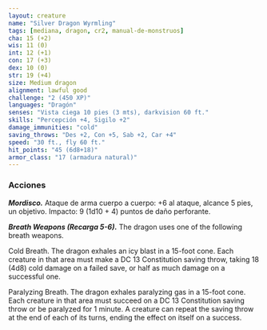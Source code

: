 ```yaml
---
layout: creature
name: "Silver Dragon Wyrmling"
tags: [mediana, dragon, cr2, manual-de-monstruos]
cha: 15 (+2)
wis: 11 (0)
int: 12 (+1)
con: 17 (+3)
dex: 10 (0)
str: 19 (+4)
size: Medium dragon
alignment: lawful good
challenge: "2 (450 XP)"
languages: "Dragón"
senses: "Vista ciega 10 pies (3 mts), darkvision 60 ft."
skills: "Percepción +4, Sigilo +2"
damage_immunities: "cold"
saving_throws: "Des +2, Con +5, Sab +2, Car +4"
speed: "30 ft., fly 60 ft."
hit_points: "45 (6d8+18)"
armor_class: "17 (armadura natural)"
---
```


### Acciones

***Mordisco.*** Ataque de arma cuerpo a cuerpo: +6 al ataque, alcance 5 pies, un objetivo. Impacto: 9 (1d10 + 4) puntos de daño perforante.

***Breath Weapons (Recarga 5-6).*** The dragon uses one of the following breath weapons.

Cold Breath. The dragon exhales an icy blast in a 15-foot cone. Each creature in that area must make a DC 13 Constitution saving throw, taking 18 (4d8) cold damage on a failed save, or half as much damage on a successful one.

Paralyzing Breath. The dragon exhales paralyzing gas in a 15-foot cone. Each creature in that area must succeed on a DC 13 Constitution saving throw or be paralyzed for 1 minute. A creature can repeat the saving throw at the end of each of its turns, ending the effect on itself on a success.